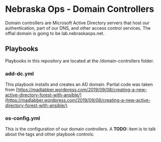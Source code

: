 # Nebraska Ops - Domain Controllers

Domain controllers are Microsoft Active Directory servers that host our authentication, part of our DNS, and other access control services. The offial domain is going to be lab.nebraskaops.net.

## Playbooks

Playbooks in this repository are located at the /domain-controllers folder.

### add-dc.yml

This playbook installs and creates an AD domain. Partial code was taken from [https://madlabber.wordpress.com/2019/09/08/creating-a-new-active-directory-forest-with-ansible/](https://madlabber.wordpress.com/2019/09/08/creating-a-new-active-directory-forest-with-ansible/).

### os-config.yml

This is the configuration of our domain controllers. A **TODO:** item is to talk about the tags and other playbook controls.
